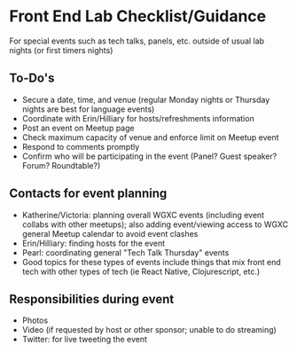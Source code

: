 # Front End Lab Checklist/Guidance
For special events such as tech talks, panels, etc. outside of usual lab nights (or first timers nights)

## To-Do's
* Secure a date, time, and venue (regular Monday nights or Thursday nights are best for language events)
 * Coordinate with Erin/Hilliary for hosts/refreshments information
* Post an event on Meetup page
 * Check maximum capacity of venue and enforce limit on Meetup event
 * Respond to comments promptly
* Confirm who will be participating in the event (Panel? Guest speaker? Forum? Roundtable?)

## Contacts for event planning
* Katherine/Victoria: planning overall WGXC events (including event collabs with other meetups); also adding event/viewing access to WGXC general Meetup calendar to avoid event clashes
* Erin/Hilliary: finding hosts for the event
* Pearl: coordinating general "Tech Talk Thursday" events
 * Good topics for these types of events include things that mix front end tech with other types of tech (ie React Native, Clojurescript, etc.)

## Responsibilities during event
* Photos
* Video (if requested by host or other sponsor; unable to do streaming)
* Twitter: for live tweeting the event
